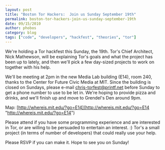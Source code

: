 ```yaml
---
layout: post
title: "Boston Tor Hackers:  Join us Sunday September 19th"
permalink: boston-tor-hackers-join-us-sunday-september-19th
date: 09/15/2010
author: phobos
category: blog
tags: ["code", "developers", "hackfest", "theories", "tor"]
---
```


We're holding a Tor hackfest this Sunday, the 19th. Tor's Chief Architect, Nick Mathewson, will be explaining Tor's goals and what the project has been up to lately, and then we'll pick a few day-sized projects to work on together with his help.

We'll be meeting at 2pm in the new Media Lab building (E14), room 240, thanks to the Center for Future Civic Media at MIT. Since the building is closed on Sundays, please e-mail [chris-torfest@printf.net](mailto:chris-torfest@printf.net) before Sunday to get a phone number to use to be let in. We're hoping to provide pizza and drinks, and we'll finish up and move to Grendel's Den around 9pm.

Map: [http://whereis.mit.edu/?go=E14](http://whereis.mit.edu/?go=E14 "http://whereis.mit.edu/?go=E14")

Please attend if you have some programming experience and are interested in Tor, or are willing to be persuaded to entertain an interest. :) Tor's a small project (in terms of number of developers) that could really use your help.

Please RSVP if you can make it. Hope to see you on Sunday!


